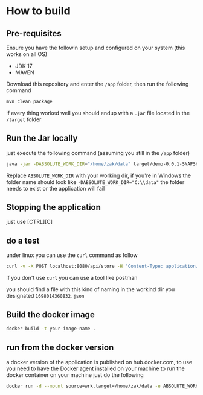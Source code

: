 # How to build

## Pre-requisites

Ensure you have the followin setup and configured on your system (this works on all OS)

* JDK 17 
* MAVEN

Download this repository and enter the ```/app``` folder, then run the following command
```bash
mvn clean package 
```

if every thing worked well you should endup with a ```.jar``` file located in the ```/target``` folder

## Run the Jar locally
just execute the following command (assuming you still in the ```/app``` folder)
```bash
java -jar -DABSOLUTE_WORK_DIR="/home/zak/data" target/demo-0.0.1-SNAPSHOT.jar
```

Replace ```ABSOLUTE_WORK_DIR``` with your working dir, if you're in Windows the folder name should look like ```-DABSOLUTE_WORK_DIR="C:\\data"```
the folder needs to exist or the application will fail

## Stopping the application 
just use [CTRL][C]

## do a test 
under linux you can use the ```curl``` command as follow
```bash
curl -v -X POST localhost:8080/api/store -H 'Content-Type: application/json' -d '{"field1":"123", "field2":"Hello World", "field3":"!"}'
```

if you don't use ```curl``` you can use a tool like postman

you should find a file with this kind of naming in the workind dir you designated ```1698014360832.json```

## Build the docker image
```bash
docker build -t your-image-name .
```
## run from the docker version
a docker version of the application is published on hub.docker.com, to use you need to have the Docker agent installed on your machine
to run the docker container on your machine just do the following 

```bash
docker run -d --mount source=wrk,target=/home/zak/data -e ABSOLUTE_WORK_DIR=/your/custom/directory -p 8080:8080 your-image-name
```